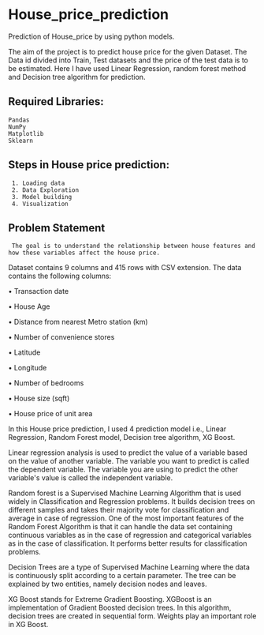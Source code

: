 # House_price_prediction
Prediction of House_price by using python models. 

The aim of the project is to predict house price for the given Dataset. The Data id divided into Train, Test datasets and the price of the test data is to be estimated. Here I have used Linear Regression, random forest method and Decision tree algorithm for prediction. 
## Required Libraries:
    Pandas
    NumPy
    Matplotlib
    Sklearn
## Steps in House price prediction:
     1.	Loading data
     2.	Data Exploration
     3.	Model building
     4.	Visualization
## Problem Statement
     The goal is to understand the relationship between house features and how these variables affect the house price.
 Dataset contains 9 columns and 415 rows with CSV extension. The data contains the following columns:
 
•	Transaction date

•	House Age

•	Distance from nearest Metro station (km)

•	Number of convenience stores

•	Latitude

•	Longitude

•	Number of bedrooms

•	House size (sqft)

•	House price of unit area

In this House price prediction, I used 4 prediction model i.e., Linear Regression, Random Forest model, Decision tree algorithm, XG Boost.
    
Linear regression analysis is used to predict the value of a variable based on the value of another variable. The variable you want to predict is called the dependent variable. The variable you are using to predict the other variable's value is called the independent variable.

Random forest is a Supervised Machine Learning Algorithm that is used widely in Classification and Regression problems. It builds decision trees on different samples and takes their majority vote for classification and average in case of regression. One of the most important features of the Random Forest Algorithm is that it can handle the data set containing continuous variables as in the case of regression and categorical variables as in the case of classification. It performs better results for classification problems.

Decision Trees are a type of Supervised Machine Learning where the data is continuously split according to a certain parameter. The tree can be explained by two entities, namely decision nodes and leaves.

XG Boost stands for Extreme Gradient Boosting. XGBoost is an implementation of Gradient Boosted decision trees. In this algorithm, decision trees are created in sequential form. Weights play an important role in XG Boost. 
